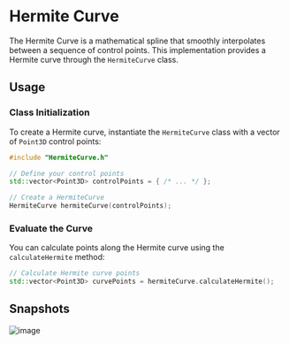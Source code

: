 # Hermite Curve

The Hermite Curve is a mathematical spline that smoothly interpolates between a sequence of control points. This implementation provides a Hermite curve through the `HermiteCurve` class.

## Usage

### Class Initialization

To create a Hermite curve, instantiate the `HermiteCurve` class with a vector of `Point3D` control points:

```cpp
#include "HermiteCurve.h"

// Define your control points
std::vector<Point3D> controlPoints = { /* ... */ };

// Create a HermiteCurve
HermiteCurve hermiteCurve(controlPoints);
```

### Evaluate the Curve

You can calculate points along the Hermite curve using the `calculateHermite` method:

```cpp
// Calculate Hermite curve points
std::vector<Point3D> curvePoints = hermiteCurve.calculateHermite();
```
## Snapshots
![image](https://github.com/RamCCTech/Visualizer/assets/149322355/96fab638-d8d4-4056-960d-09212ce6a886)
